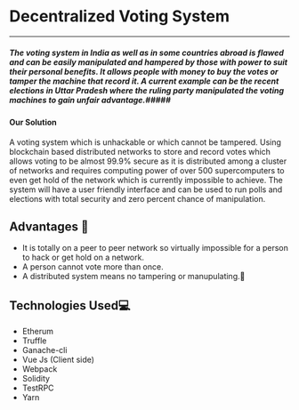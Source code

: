 # Decentralized Voting System
---
##### **The voting system in India as well as in some countries abroad is flawed and can be easily manipulated and hampered by those with power to suit their personal benefits. It allows people with money to buy the votes or tamper the machine that record it. A current example can be the recent elections in Uttar Pradesh where the ruling party manipulated the voting machines to gain unfair advantage.**##### 
#### Our Solution ####

A voting system which is unhackable or which cannot be tampered. Using blockchain based distributed networks to store and record votes which allows voting to be almost 99.9% secure as it is distributed among a cluster of networks and requires computing power of over 500 supercomputers to even get hold of the network which is currently impossible to achieve. The system will have a user friendly interface and can be used to run polls and elections with total security and zero percent chance of manipulation.

## Advantages :customs:
* It is totally on a peer to peer network so virtually impossible for a person to hack or get hold on a network.
* A person cannot vote more than once.
* A distributed system means no tampering or manupulating.:bookmark_tabs:

## Technologies Used:computer:
* Etherum
* Truffle
* Ganache-cli
* Vue Js (Client side)
* Webpack
* Solidity
* TestRPC
* Yarn
